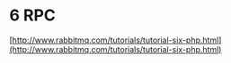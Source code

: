 # 6 RPC
[http://www.rabbitmq.com/tutorials/tutorial-six-php.html](http://www.rabbitmq.com/tutorials/tutorial-six-php.html)
